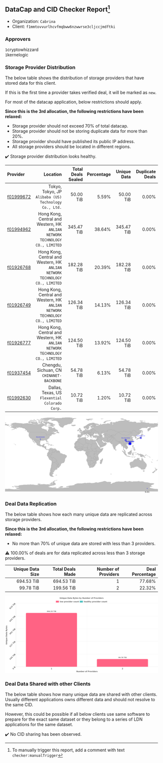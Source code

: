 ## DataCap and CID Checker Report[^1]
 - Organization: `Cabrina`
 - Client: `f1mmtovvurlhcvfmqbww6nzwwrse3cljccjmdftki`
### Approvers
`1`cryptowhizzard<br/>`1`kernelogic

### Storage Provider Distribution
The below table shows the distribution of storage providers that have stored data for this client.

If this is the first time a provider takes verified deal, it will be marked as `new`.

For most of the datacap application, below restrictions should apply.

**Since this is the 3rd allocation, the following restrictions have been relaxed:**
 - Storage provider should not exceed 70% of total datacap.
 - Storage provider should not be storing duplicate data for more than 20%.
 - Storage provider should have published its public IP address.
 - All storage providers should be located in different regions.

✔️ Storage provider distribution looks healthy.

| Provider                                              |                                                                        Location | Total Deals Sealed | Percentage | Unique Data | Duplicate Deals |
| :---------------------------------------------------- | ------------------------------------------------------------------------------: | -----------------: | ---------: | ----------: | --------------: |
| [f01999672](https://filfox.info/en/address/f01999672) |                        Tokyo, Tokyo, JP<br/>`Alibaba (US) Technology Co., Ltd.` |          50.00 TiB |      5.59% |   50.00 TiB |           0.00% |
| [f01994962](https://filfox.info/en/address/f01994962) | Hong Kong, Central and Western, HK<br/>`ANLIAN NETWORK TECHNOLOGY CO., LIMITED` |         345.47 TiB |     38.64% |  345.47 TiB |           0.00% |
| [f01926768](https://filfox.info/en/address/f01926768) | Hong Kong, Central and Western, HK<br/>`ANLIAN NETWORK TECHNOLOGY CO., LIMITED` |         182.28 TiB |     20.39% |  182.28 TiB |           0.00% |
| [f01926749](https://filfox.info/en/address/f01926749) | Hong Kong, Central and Western, HK<br/>`ANLIAN NETWORK TECHNOLOGY CO., LIMITED` |         126.34 TiB |     14.13% |  126.34 TiB |           0.00% |
| [f01926777](https://filfox.info/en/address/f01926777) | Hong Kong, Central and Western, HK<br/>`ANLIAN NETWORK TECHNOLOGY CO., LIMITED` |         124.50 TiB |     13.92% |  124.50 TiB |           0.00% |
| [f01937454](https://filfox.info/en/address/f01937454) |                                    Chengdu, Sichuan, CN<br/>`CHINANET-BACKBONE` |          54.78 TiB |      6.13% |   54.78 TiB |           0.00% |
| [f01992630](https://filfox.info/en/address/f01992630) |                               Dallas, Texas, US<br/>`Flexential Colorado Corp.` |          10.72 TiB |      1.20% |   10.72 TiB |           0.00% |

![Provider Distribution](https://raw.githubusercontent.com/data-preservation-programs/filplus-checker-assets/main/filecoin-project/filecoin-plus-large-datasets/issues/1143/1675231601350.png)
### Deal Data Replication
The below table shows how each many unique data are replicated across storage providers.

**Since this is the 3rd allocation, the following restrictions have been relaxed:**
- No more than 70% of unique data are stored with less than 3 providers.

⚠️ 100.00% of deals are for data replicated across less than 3 storage providers.

| Unique Data Size | Total Deals Made | Number of Providers | Deal Percentage |
| ---------------: | ---------------: | ------------------: | --------------: |
|       694.53 TiB |       694.53 TiB |                   1 |          77.68% |
|        99.78 TiB |       199.56 TiB |                   2 |          22.32% |

![Replication Distribution](https://raw.githubusercontent.com/data-preservation-programs/filplus-checker-assets/main/filecoin-project/filecoin-plus-large-datasets/issues/1143/1675231602188.png)
### Deal Data Shared with other Clients
The below table shows how many unique data are shared with other clients.
Usually different applications owns different data and should not resolve to the same CID.

However, this could be possible if all below clients use same software to prepare for the exact same dataset or they belong to a series of LDN applications for the same dataset.

✔️ No CID sharing has been observed.

[^1]: To manually trigger this report, add a comment with text `checker:manualTrigger`
